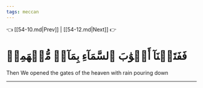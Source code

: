 ```yaml
---
tags: meccan
---
```


👈 [[54-10.md|Prev]] | [[54-12.md|Next]] 👉

# فَفَتَحۡنَآ أَبۡوَٰبَ ٱلسَّمَآءِ بِمَآءٖ مُّنۡهَمِرٖ

Then We opened the gates of the heaven with rain pouring down

---

